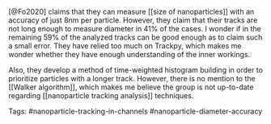[@Fo2020] claims that they can measure [[size of nanoparticles]] with an accuracy of just 8nm per particle. However, they claim that their tracks are not long enough to measure diameter in 41% of the cases. I wonder if in the remaining 59% of the analyzed tracks can be good enough as to claim such a small error. They have relied too much on Trackpy, which makes me wonder whether they have enough understanding of the inner workings. 

Also, they develop a method of time-weighted histogram building in order to prioritize particles with a longer track. However, there is no mention to the [[Walker algorithm]], which makes me believe the group is not up-to-date regarding [[nanoparticle tracking analysis]] techniques. 

Tags: #nanoparticle-tracking-in-channels #nanoparticle-diameter-accuracy